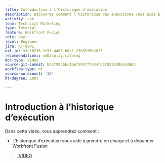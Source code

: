 ```yaml
---
title: Introduction à l’historique d’exécution
description: Découvrez comment l’historique des exécutions vous aide à assurer le support et le dépannage dans  [!DNL Adobe Workfront Fusion].
activity: use
team: Technical Marketing
type: Tutorial
feature: Workfront Fusion
role: User
level: Beginner
jira: KT-9041
exl-id: 31c10236-fc5f-4467-b6a1-23b85f6bd0f7
recommendations: noDisplay,catalog
doc-type: video
source-git-commit: bbdf99c6bc1be714077fd94fc3f8325394de36b3
workflow-type: ht
source-wordcount: '36'
ht-degree: 100%

---
```


# Introduction à l’historique d’exécution

Dans cette vidéo, vous apprendrez comment :

* L’historique d’exécution vous aide à prendre en charge et à dépanner Workfront Fusion

>[!VIDEO](https://video.tv.adobe.com/v/335282/?quality=12&learn=on&enablevpops=1)
